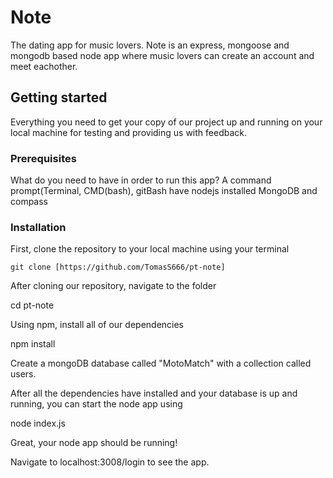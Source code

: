 # Note
The dating app for music lovers.
Note is an express, mongoose and mongodb based node app where music lovers can create an account and meet eachother.

## Getting started
Everything you need to get your copy of our project up and running on your local machine for testing and providing us with feedback.

### Prerequisites
What do you need to have in order to run this app?
A command prompt(Terminal, CMD(bash), gitBash
have nodejs installed
MongoDB and compass

### Installation
First, clone the repository to your local machine using your terminal

`git clone [https://github.com/TomasS666/pt-note]`

After cloning our repository, navigate to the folder

cd pt-note

Using npm, install all of our dependencies 

npm install

Create a mongoDB database called "MotoMatch" with a collection called users.

After all the dependencies have installed and your database is up and running, you can start the node app using

node index.js

Great, your node app should be running!

Navigate to localhost:3008/login to see the app.
